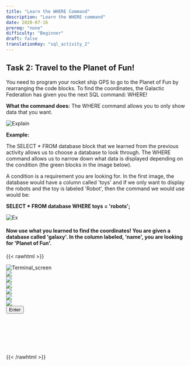 ```yaml
---
title: "Learn the WHERE Command"
description: "Learn the WHERE command"
date: 2020-07-16
prereq: "none"
difficulty: "Beginner"
draft: false
translationKey: "sql_activity_2"
---
```

<!-- Links for javascript and CSS needed for drop down logic -->
<link rel="stylesheet" href="../../default/_default.css" type="text/css"></link>
<link rel="stylesheet" href="../_activity2.css" type="text/css"></link>
<script type="text/javascript" src="../../default/_default.js"></script>
<script type="text/javascript" src="../_activity2.js"></script>

<!-- Embed YouTube Video Link here when ready -->

## Task 2: Travel to the Planet of Fun!

You need to program your rocket ship GPS to go to the Planet of Fun by rearranging the code blocks. To find the coordinates,
the Galactic Federation has given you the next SQL command: WHERE!

**What the command does:** The WHERE command allows you to only show data that you want.

![Explain](../assets/Where_Explain.png)

**Example:**

The SELECT * FROM database block that we learned from the previous activity allows us to choose a database to look through.
The WHERE command allows us to narrow down what data is displayed depending on the condition (the green blocks in the image below).

A condition is a requirement you are looking for. In the first image, the database would have a column called 'toys' and if
we only want to display the robots and the toy is labeled 'Robot', then the command we would use would be:

**SELECT * FROM database WHERE toys = 'robots';**

![Ex](../assets/Where_Ex.png)

#### Now use what you learned to find the coordinates! You are given a database called 'galaxy'. In the column labeled, 'name', you are looking for 'Planet of Fun'.

<!-- rearrange code blocks on terminal to get coordinate block -->

{{< rawhtml >}}

<div class="terminal_div" id="terminal_div"><img class="terminal" src="../assets/Terminal.png" alt="Terminal_screen">

<!-- Rectangles to Receive blocks -->
<div id="div7" class="dropClass" ondrop="drop(event)" ondragover="allowDrop(event)";> </div>
<div id="div8" class="dropClass" ondrop="drop(event)" ondragover="allowDrop(event)";> </div>
<div id="div9" class="dropClass" ondrop="drop(event)" ondragover="allowDrop(event)";> </div>
<div id="div10" class="dropClass" ondrop="drop(event)" ondragover="allowDrop(event)";> </div>
<div id="div11" class="dropClass" ondrop="drop(event)" ondragover="allowDrop(event)";> </div>
<div id="div12" class="dropClass" ondrop="drop(event)" ondragover="allowDrop(event)";> </div>

<div id="div1" class ="codeBlocks" style="clear: left;" ondrop="drop(event)" ondragover="allowDrop(event)">
<img class="img" id="answer5" src="../assets/Equal.PNG" draggable="true" ondragstart="drag(event)" id="drag1">
</div>

<div id="div2" class="codeBlocks" ondrop="drop(event)" ondragover="allowDrop(event)">
<img class="img" img id="answer2" src="../assets/galaxy_block.png" draggable="true" ondragstart="drag(event)" id="drag2">
</div>

<div id="div3" class="codeBlocks" ondrop="drop(event)" ondragover="allowDrop(event)">
<img class="img" img id="answer4" src="../assets/Name_Block.PNG" draggable="true" ondragstart="drag(event)" id="drag3">
</div>

<div id="div4" class="codeBlocks" ondrop="drop(event)" ondragover="allowDrop(event)">
<img class="img" img id="answer6" src="../assets/Planet_Fun_Block.PNG" draggable="true" ondragstart="drag(event)" id="drag4">
</div>

<div id="div5" class="codeBlocks" ondrop="drop(event)" ondragover="allowDrop(event)">
<img class="img" img id="answer1" src="../assets/Select_From_Block.PNG" draggable="true" ondragstart="drag(event)" id="drag5">
</div>

<div id="div6" class="codeBlocks" ondrop="drop(event)" ondragover="allowDrop(event)">
<img class="img" img id="answer3" src="../assets/Where_Block.PNG" draggable="true" ondragstart="drag(event)" id="drag5">
</div>

</div>
<!-- Press Enter and if correct, unhide coordinate block -->
<button class="button button1" onclick="check()"> Enter </button>

<img src="../assets/Show_Planet.png" id="planet" alt="planet" style="visibility:hidden"/>

<div id="text" style="visibility:hidden">
<p> Now that you know where the Planet of Fun is, we can find more information about it and ignore the other planets. Lets go to the Planet of Fun! </p>
</div>

<img src="../assets/GPS.png" id="gps" alt="gps" style="visibility:hidden"/>

{{< /rawhtml >}}